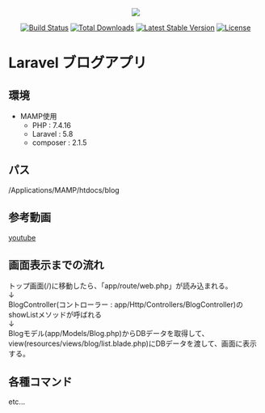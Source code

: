 <p align="center"><img src="https://laravel.com/assets/img/components/logo-laravel.svg"></p>

<p align="center">
<a href="https://travis-ci.org/laravel/framework"><img src="https://travis-ci.org/laravel/framework.svg" alt="Build Status"></a>
<a href="https://packagist.org/packages/laravel/framework"><img src="https://poser.pugx.org/laravel/framework/d/total.svg" alt="Total Downloads"></a>
<a href="https://packagist.org/packages/laravel/framework"><img src="https://poser.pugx.org/laravel/framework/v/stable.svg" alt="Latest Stable Version"></a>
<a href="https://packagist.org/packages/laravel/framework"><img src="https://poser.pugx.org/laravel/framework/license.svg" alt="License"></a>
</p>  

# Laravel ブログアプリ  

## 環境
- MAMP使用
  - PHP : 7.4.16
  - Laravel : 5.8
  - composer : 2.1.5  

## パス  
/Applications/MAMP/htdocs/blog

## 参考動画  
[youtube](https://www.youtube.com/watch?v=yaitzPzBzuI&list=PLEdrX-C93h6Bhxyjg9G1kb7GY8iJuhyPv&index=5)

## 画面表示までの流れ  
トップ画面(/)に移動したら、「app/route/web.php」が読み込まれる。  
↓  
BlogController(コントローラー : app/Http/Controllers/BlogController)のshowListメソッドが呼ばれる  
↓  
Blogモデル(app/Models/Blog.php)からDBデータを取得して、view(resources/views/blog/list.blade.php)にDBデータを渡して、画面に表示する。  

## 各種コマンド  
etc...


